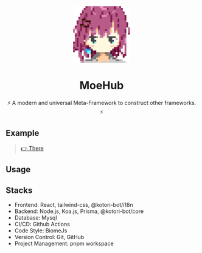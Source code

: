 <!-- markdownlint-disable -->

<div align="center">
<img src="./packages/client/public/favicon.png" alt="logo"/>

# MoeHub

⚡ A modern and universal Meta-Framework to construct other frameworks. ⚡

</div>

## Example

> [👉 There](https://m.hotaru.icu)

## Usage

## Stacks

- Frontend: React, tailwind-css, @kotori-bot/i18n
- Backend: Node.js, Koa.js, Prisma, @kotori-bot/core
- Database: Mysql
- CI/CD: Github Actions
- Code Style: BiomeJs
- Version Control: Git, GitHub
- Project Management: pnpm workspace

